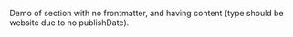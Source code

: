 Demo of section with no frontmatter, and having content (type should be website due to no publishDate). 
